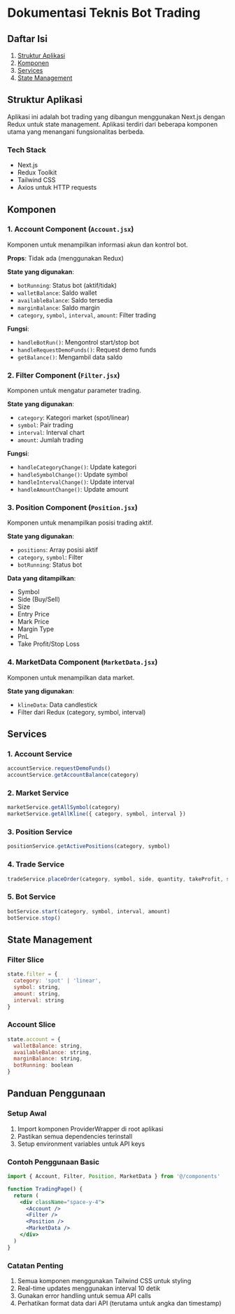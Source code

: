 # Dokumentasi Teknis Bot Trading

## Daftar Isi
1. [Struktur Aplikasi](#struktur-aplikasi)
2. [Komponen](#komponen)
3. [Services](#services)
4. [State Management](#state-management)

## Struktur Aplikasi

Aplikasi ini adalah bot trading yang dibangun menggunakan Next.js dengan Redux untuk state management. Aplikasi terdiri dari beberapa komponen utama yang menangani fungsionalitas berbeda.

### Tech Stack
- Next.js
- Redux Toolkit
- Tailwind CSS
- Axios untuk HTTP requests

## Komponen

### 1. Account Component (`Account.jsx`)
Komponen untuk menampilkan informasi akun dan kontrol bot.

**Props**: Tidak ada (menggunakan Redux)

**State yang digunakan**:
- `botRunning`: Status bot (aktif/tidak)
- `walletBalance`: Saldo wallet
- `availableBalance`: Saldo tersedia
- `marginBalance`: Saldo margin
- `category`, `symbol`, `interval`, `amount`: Filter trading

**Fungsi**:
- `handleBotRun()`: Mengontrol start/stop bot
- `handleRequestDemoFunds()`: Request demo funds
- `getBalance()`: Mengambil data saldo

### 2. Filter Component (`Filter.jsx`)
Komponen untuk mengatur parameter trading.

**State yang digunakan**:
- `category`: Kategori market (spot/linear)
- `symbol`: Pair trading
- `interval`: Interval chart
- `amount`: Jumlah trading

**Fungsi**:
- `handleCategoryChange()`: Update kategori
- `handleSymbolChange()`: Update symbol
- `handleIntervalChange()`: Update interval
- `handleAmountChange()`: Update amount

### 3. Position Component (`Position.jsx`)
Komponen untuk menampilkan posisi trading aktif.

**State yang digunakan**:
- `positions`: Array posisi aktif
- `category`, `symbol`: Filter
- `botRunning`: Status bot

**Data yang ditampilkan**:
- Symbol
- Side (Buy/Sell)
- Size
- Entry Price
- Mark Price
- Margin Type
- PnL
- Take Profit/Stop Loss

### 4. MarketData Component (`MarketData.jsx`)
Komponen untuk menampilkan data market.

**State yang digunakan**:
- `klineData`: Data candlestick
- Filter dari Redux (category, symbol, interval)

## Services

### 1. Account Service
```javascript
accountService.requestDemoFunds()
accountService.getAccountBalance(category)
```

### 2. Market Service
```javascript
marketService.getAllSymbol(category)
marketService.getAllKline({ category, symbol, interval })
```

### 3. Position Service
```javascript
positionService.getActivePositions(category, symbol)
```

### 4. Trade Service
```javascript
tradeService.placeOrder(category, symbol, side, quantity, takeProfit, stopLoss)
```

### 5. Bot Service
```javascript
botService.start(category, symbol, interval, amount)
botService.stop()
```

## State Management

### Filter Slice
```javascript
state.filter = {
  category: 'spot' | 'linear',
  symbol: string,
  amount: string,
  interval: string
}
```

### Account Slice
```javascript
state.account = {
  walletBalance: string,
  availableBalance: string,
  marginBalance: string,
  botRunning: boolean
}
```

## Panduan Penggunaan

### Setup Awal
1. Import komponen ProviderWrapper di root aplikasi
2. Pastikan semua dependencies terinstall
3. Setup environment variables untuk API keys

### Contoh Penggunaan Basic

```jsx
import { Account, Filter, Position, MarketData } from '@/components'

function TradingPage() {
  return (
    <div className="space-y-4">
      <Account />
      <Filter />
      <Position />
      <MarketData />
    </div>
  )
}
```

### Catatan Penting
1. Semua komponen menggunakan Tailwind CSS untuk styling
2. Real-time updates menggunakan interval 10 detik
3. Gunakan error handling untuk semua API calls
4. Perhatikan format data dari API (terutama untuk angka dan timestamp)
